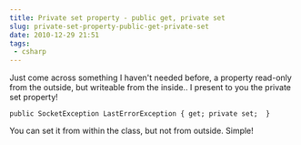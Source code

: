 ---title: Private set property - public get, private setslug: private-set-property-public-get-private-setdate: 2010-12-29 21:51tags: - csharp---Just come across something I haven't needed before, a property read-only from the outside, but writeable from the inside.. I present to you the private set property!

    public SocketException LastErrorException { get; private set;  }

You can set it from within the class, but not from outside. Simple!
